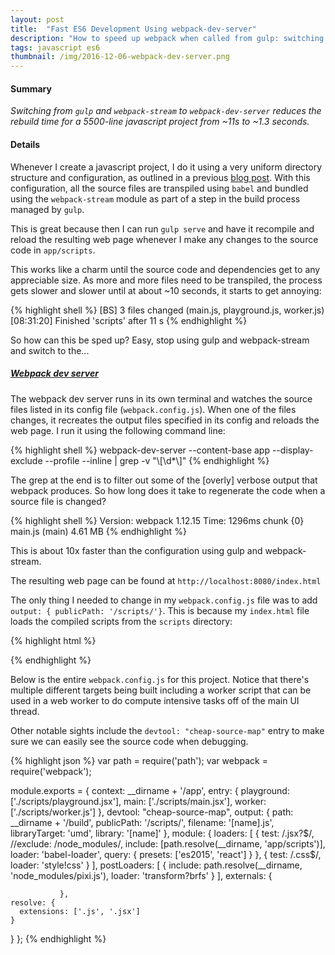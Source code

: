 ```yaml
---
layout: post
title:  "Fast ES6 Development Using webpack-dev-server"
description: "How to speed up webpack when called from gulp: switching from gulp and webpack-stream to webpack-dev-server reduces the rebuild time of a 5500 line javascript project from 11s to <2s"
tags: javascript es6
thumbnail: /img/2016-12-06-webpack-dev-server.png
---
```


#### Summary

<i>Switching from `gulp` and `webpack-stream` to `webpack-dev-server` reduces
the rebuild time for a 5500-line javascript project from ~11s to ~1.3 seconds.</i>

#### Details

Whenever I create a javascript project, I do it using a very uniform directory
structure and configuration, as outlined in a previous [blog
post](http://emptypipes.org/2016/03/02/es6-module/). With this configuration,
all the source files are transpiled using `babel` and bundled using the
`webpack-stream` module as part of a step in the build process managed by
`gulp`.

This is great because then I can run `gulp serve` and have it recompile and
reload the resulting web page whenever I make any changes to the source code in
`app/scripts`.

This works like a charm until the source code and dependencies get to any
appreciable size. As more and more files need to be transpiled, the process
gets slower and slower until at about ~10 seconds, it starts to get annoying:

{% highlight shell %}
[BS] 3 files changed (main.js, playground.js, worker.js)
[08:31:20] Finished 'scripts' after 11 s
{% endhighlight %}

So how can this be sped up? Easy, stop using gulp and webpack-stream and
switch to the...

##### [Webpack dev server](https://webpack.github.io/docs/webpack-dev-server.html)

The webpack dev server runs in its own terminal and watches the source files
listed in its config file (`webpack.config.js`). When one of the files changes, it
recreates the output files specified in its config and reloads the web page. I
run it using the following command line:

{% highlight shell %}
webpack-dev-server --content-base app --display-exclude --profile --inline | grep -v "\\[\\d*\\]"
{% endhighlight %}

The grep at the end is to filter out some of the [overly] verbose output that webpack
produces. So how long does it take to regenerate the code when a source file is changed? 

{% highlight shell %}
Version: webpack 1.12.15
Time: 1296ms
chunk    {0} main.js (main) 4.61 MB
{% endhighlight %}

This is about 10x faster than the configuration using gulp and webpack-stream.

The resulting web page can be found at
`http://localhost:8080/index.html`

The only thing I needed
to change in my `webpack.config.js` file was to add `output: { publicPath:
'/scripts/'}`.  This is because my `index.html` file loads the compiled scripts
from the `scripts` directory:

{% highlight html %}
<script src='scripts/playground.js'></script>
{% endhighlight %}

Below is the entire `webpack.config.js` for this project. Notice that there's
multiple different targets being built including a worker script that can be
used in a web worker to do compute intensive tasks off of the main UI thread.

Other notable sights include the `devtool: "cheap-source-map"` entry to make sure
we can easily see the source code when debugging.


{% highlight json %}
var path = require('path');
var webpack = require('webpack');

module.exports = {
  context: __dirname + '/app',
  entry: {
      playground: ['./scripts/playground.jsx'],
      main: ['./scripts/main.jsx'],
      worker: ['./scripts/worker.js']
  },
  devtool: "cheap-source-map",
  output: {
    path: __dirname + '/build',
    publicPath: '/scripts/',
    filename: '[name].js',
    libraryTarget: 'umd',
    library: '[name]'
  },
  module: {
    loaders: [
      {
        test: /\.jsx?$/,
        //exclude: /node_modules/,
        include: [path.resolve(__dirname, 'app/scripts')],
        loader: 'babel-loader',
        query: {
          presets: ['es2015', 'react']
        }
      }, {
        test: /\.css$/,
        loader: 'style!css'
      }
    ],
    postLoaders: [
        {
            include: path.resolve(__dirname, 'node_modules/pixi.js'),
            loader: 'transform?brfs'
        }
    ],
    externals: {

               },
    resolve: {
      extensions: ['.js', '.jsx']
    }
  }
};
{% endhighlight %}
